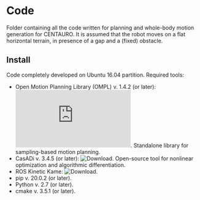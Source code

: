 # Code
Folder containing all the code written for planning and whole-body motion generation for CENTAURO. It is assumed that the robot moves on a flat horizontal terrain, in presence of a gap and a (fixed) obstacle.

## Install
Code completely developed on Ubuntu 16.04 partition. Required tools:
- Open Motion Planning Library (OMPL) v. 1.4.2 (or later): ![Download](https://ompl.kavrakilab.org/download.html). Standalone library for sampling-based motion planning.
- CasADi v. 3.4.5 (or later): ![Download](https://web.casadi.org/get/). Open-source tool for nonlinear optimization and algorithmic differentiation.
- ROS Kinetic Kame: ![Download](http://wiki.ros.org/kinetic/Installation). 
- pip v. 20.0.2 (or later).
- Python v. 2.7 (or later).
- cmake v. 3.5.1 (or later).
